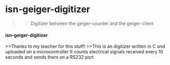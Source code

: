 isn-geiger-digitizer
====================

>>Digitizer between the geiger-counter and the geiger-client

<h4>isn-geiger-digitizer</h4>
>>Thanks to my teacher for this stuff!
>>This is an digitizer written in C and uploaded on a microcontroller
It counts electrical signals received every 10 seconds and sends them on a RS232 port
